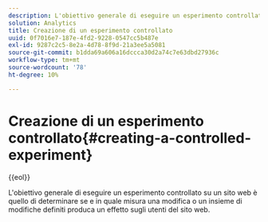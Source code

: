 ```yaml
---
description: L'obiettivo generale di eseguire un esperimento controllato su un sito web è quello di determinare se e in quale misura una modifica o un insieme di modifiche definiti produca un effetto sugli utenti del sito web.
solution: Analytics
title: Creazione di un esperimento controllato
uuid: 0f7016e7-187e-4fd2-9228-0547cc5b487e
exl-id: 9287c2c5-8e2a-4d78-8f9d-21a3ee5a5081
source-git-commit: b1dda69a606a16dccca30d2a74c7e63dbd27936c
workflow-type: tm+mt
source-wordcount: '78'
ht-degree: 10%

---
```


# Creazione di un esperimento controllato{#creating-a-controlled-experiment}

{{eol}}

L&#39;obiettivo generale di eseguire un esperimento controllato su un sito web è quello di determinare se e in quale misura una modifica o un insieme di modifiche definiti produca un effetto sugli utenti del sito web.
